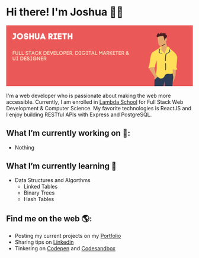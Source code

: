# Hi there! I'm Joshua 👋🏼

![Banner that says Joshua Rieth - Full Stack Web Developer, Digital Marketer, and UI Designer alongside a cartoon illustration of Joshua](https://raw.githubusercontent.com/Bobj2018/Bobj2018/master/Joshua%20Rieth.png)

I'm a web developer who is passionate about making the web more accessible. Currently, I am enrolled in [Lambda School](www.lambdaschool.com) for Full Stack Web Development & Computer Science. My favorite technologies is ReactJS and I enjoy building RESTful APIs with Express and PostgreSQL.

##  What I’m currently working on 🔭:
- Nothing

## What I’m currently learning 🌱
- Data Structures and Algorthms
  - Linked Tables
  - Binary Trees
  - Hash Tables

## Find me on the web 🌎:

-   Posting my current projects on my [Portfolio](https://www/joshuarieth.com)
-   Sharing tips on [Linkedin](https://www.linkedin.com/in/joshua-rieth/)
-   Tinkering on [Codepen](https://codepen.io/Bobj2018) and [Codesandbox](https://codesandbox.io/u/Bobj2018)

